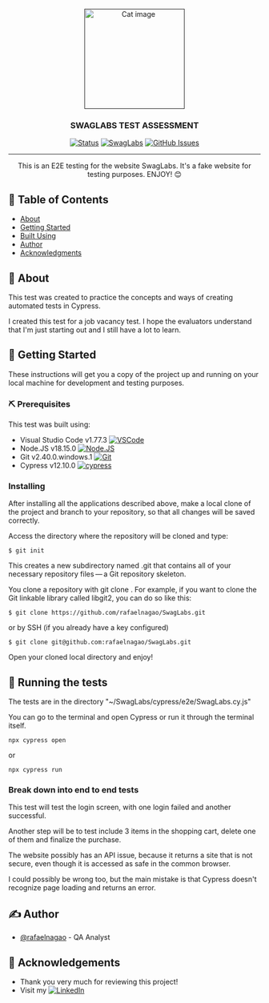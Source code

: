 <p align="center">
  <a href="" rel="noopener">
 <img width=200px height=200px src="https://saucelabs.com/images/logo.svg" alt="Cat image"></a>
</p>

<h3 align="center">SWAGLABS TEST ASSESSMENT</h3>

<div align="center">

  [![Status](https://img.shields.io/badge/status-active-success?style=flat-square)]() 
  [![SwagLabs](https://img.shields.io/endpoint?url=https://cloud.cypress.io/badge/detailed/z95zh1&style=flat-square&logo=cypress)](https://cloud.cypress.io/projects/z95zh1/runs)
  [![GitHub Issues](https://img.shields.io/github/issues/rafaelnagao/SwagLabs?color=FF0000&style=flat-square)](https://github.com/rafaelnagao/SwagLabs/issues)

</div>

---

<p align="center"> This is an E2E testing for the website SwagLabs. It's a fake website for testing purposes. ENJOY! 😊
    <br> 
</p>

## 📝 Table of Contents
- [About](#about)
- [Getting Started](#getting_started)
- [Built Using](#built_using)
- [Author](#author)
- [Acknowledgments](#acknowledgement)

## 🧐 About <a name = "about"></a>
This test was created to practice the concepts and ways of creating automated tests in Cypress.

I created this test for a job vacancy test. I hope the evaluators understand that I'm just starting out and I still have a lot to learn. 

## 🏁 Getting Started <a name = "getting_started"></a>
These instructions will get you a copy of the project up and running on your local machine for development and testing purposes.

### ⛏️ Prerequisites
This test was built using:


- Visual Studio Code v1.77.3 [![VSCode](https://img.shields.io/badge/Visual_Studio_Code-0078D4?style=for-the-badge&logo=visual%20studio%20code&logoColor=white)](https://code.visualstudio.com/download)
- Node.JS v18.15.0 [![Node.JS](https://img.shields.io/badge/Node.js-43853D?style=for-the-badge&logo=node.js&logoColor=white)](https://nodejs.org/en/download)
- Git v2.40.0.windows.1 [![Git](https://img.shields.io/badge/GIT-E44C30?style=for-the-badge&logo=git&logoColor=white)](https://git-scm.com/downloads)
- Cypress v12.10.0 [![cypress](https://img.shields.io/badge/-cypress-%23E5E5E5?style=for-the-badge&logo=cypress&logoColor=058a5e)](https://docs.cypress.io/guides/getting-started/installing-cypress)


### Installing
After installing all the applications described above, make a local clone of the project and branch to your repository, so that all changes will be saved correctly.

Access the directory where the repository will be cloned and type:

```
$ git init
```

This creates a new subdirectory named .git that contains all of your necessary repository files — a Git repository skeleton.

You clone a repository with git clone <url>. For example, if you want to clone the Git linkable library called libgit2, you can do so like this:

```
$ git clone https://github.com/rafaelnagao/SwagLabs.git
```

or by SSH (if you already have a key configured)

```
$ git clone git@github.com:rafaelnagao/SwagLabs.git
```

Open your cloned local directory and enjoy!

## 🔧 Running the tests <a name = "tests"></a>
The tests are in the directory "~/SwagLabs/cypress/e2e/SwagLabs.cy.js"

You can go to the terminal and open Cypress or run it through the terminal itself.

```
npx cypress open
```
or
```
npx cypress run
```

### Break down into end to end tests
This test will test the login screen, with one login failed and another successful.

Another step will be to test include 3 items in the shopping cart, delete one of them and finalize the purchase.

The website possibly has an API issue, because it returns a site that is not secure, even though it is accessed as safe in the common browser.

I could possibly be wrong too, but the main mistake is that Cypress doesn't recognize page loading and returns an error.

## ✍️ Author <a name = "author"></a>
- [@rafaelnagao](https://github.com/rafaelnagao) - QA Analyst

## 🎉 Acknowledgements <a name = "acknowledgement"></a>
- Thank you very much for reviewing this project!
- Visit my [![LinkedIn](https://img.shields.io/badge/LinkedIn-0077B5?style=for-the-badge&logo=linkedin&logoColor=white)](https://www.linkedin.com/in/rafael-nagao-%F0%9F%8F%B3%EF%B8%8F%E2%80%8D%F0%9F%8C%88-22846019b)